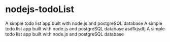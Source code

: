 # nodejs-todoList
A simple todo list app built with node.js and postgreSQL database
A simple todo list app built with node.js and postgreSQL database
asdfkjsdfj
A simple todo list app built with node.js and postgreSQL database
